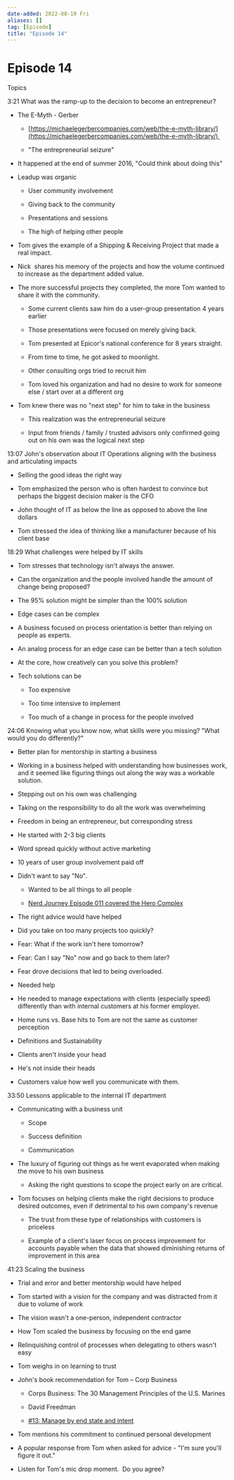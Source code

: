 ```yaml
---
date-added: 2022-08-19 Fri
aliases: []
tag: [Episode]
title: "Episode 14"
---
```


# Episode 14

Topics 

3:21 What was the ramp-up to the decision to become an entrepreneur? 

-   The E-Myth - Gerber 
    
    -   [https://michaelegerbercompanies.com/web/the-e-myth-library/](https://michaelegerbercompanies.com/web/the-e-myth-library/) 
        
    -   "The entrepreneurial seizure" 
        
-   It happened at the end of summer 2016, "Could think about doing this" 
    
-   Leadup was organic 
    
    -   User community involvement 
        
    -   Giving back to the community 
        
    -   Presentations and sessions 
        
    -   The high of helping other people 
        
-   Tom gives the example of a Shipping & Receiving Project that made a real impact. 
    
-   Nick  shares his memory of the projects and how the volume continued to increase as the department added value. 
    
-   The more successful projects they completed, the more Tom wanted to share it with the community. 
    
    -   Some current clients saw him do a user-group presentation 4 years earlier 
        
    -   Those presentations were focused on merely giving back. 
        
    -   Tom presented at Epicor's national conference for 8 years straight. 
        
    -   From time to time, he got asked to moonlight. 
        
    -   Other consulting orgs tried to recruit him 
        
    -   Tom loved his organization and had no desire to work for someone else / start over at a different org 
        
-   Tom knew there was no "next step" for him to take in the business 
    
    -   This realization was the entrepreneurial seizure 
        
    -   Input from friends / family / trusted advisors only confirmed going out on his own was the logical next step 
        

13:07 John's observation about IT Operations aligning with the business and articulating impacts 

-   Selling the good ideas the right way 
    
-   Tom emphasized the person who is often hardest to convince but perhaps the biggest decision maker is the CFO 
    
-   John thought of IT as below the line as opposed to above the line dollars 
    
-   Tom stressed the idea of thinking like a manufacturer because of his client base 
    

18:29 What challenges were helped by IT skills 

-   Tom stresses that technology isn't always the answer. 
    
-   Can the organization and the people involved handle the amount of change being proposed? 
    
-   The 95% solution might be simpler than the 100% solution 
    
-   Edge cases can be complex 
    
-   A business focused on process orientation is better than relying on people as experts. 
    
-   An analog process for an edge case can be better than a tech solution 
    
-   At the core, how creatively can you solve this problem? 
    
-   Tech solutions can be 
    
    -   Too expensive 
        
    -   Too time intensive to implement 
        
    -   Too much of a change in process for the people involved 
        

24:06 Knowing what you know now, what skills were you missing? "What would you do differently?" 

-   Better plan for mentorship in starting a business 
    
-   Working in a business helped with understanding how businesses work, and it seemed like figuring things out along the way was a workable solution. 
    
-   Stepping out on his own was challenging 
    
-   Taking on the responsibility to do all the work was overwhelming 
    
-   Freedom in being an entrepreneur, but corresponding stress 
    
-   He started with 2-3 big clients 
    
-   Word spread quickly without active marketing 
    
-   10 years of user group involvement paid off 
    
-   Didn't want to say "No". 
    
    -   Wanted to be all things to all people 
        
    -   [Nerd Journey Episode 011 covered the Hero Complex](http://nerd-journey.com/nerd-journey-011-questions-to-ask-in-an-interview-and-hero-complex/) 
        
-   The right advice would have helped 
    
-   Did you take on too many projects too quickly? 
    
-   Fear: What if the work isn't here tomorrow? 
    
-   Fear: Can I say "No" now and go back to them later? 
    
-   Fear drove decisions that led to being overloaded. 
    
-   Needed help 
    
-   He needed to manage expectations with clients (especially speed) differently than with internal customers at his former employer. 
    
-   Home runs vs. Base hits to Tom are not the same as customer perception 
    
-   Definitions and Sustainability 
    
-   Clients aren't inside your head 
    
-   He's not inside their heads 
    
-   Customers value how well you communicate with them. 
    

33:50 Lessons applicable to the internal IT department 

-   Communicating with a business unit 
    
    -   Scope 
        
    -   Success definition 
        
    -   Communication 
        
-   The luxury of figuring out things as he went evaporated when making the move to his own business 
    
    -   Asking the right questions to scope the project early on are critical. 
        
-   Tom focuses on helping clients make the right decisions to produce desired outcomes, even if detrimental to his own company's revenue 
    
    -   The trust from these type of relationships with customers is priceless 
        
    -   Example of a client's laser focus on process improvement for accounts payable when the data that showed diminishing returns of improvement in this area 
        

41:23 Scaling the business 

-   Trial and error and better mentorship would have helped 
    
-   Tom started with a vision for the company and was distracted from it due to volume of work 
    
-   The vision wasn't a one-person, independent contractor 
    
-   How Tom scaled the business by focusing on the end game 
    
-   Relinquishing control of processes when delegating to others wasn't easy 
    
-   Tom weighs in on learning to trust 
    
-   John's book recommendation for Tom – Corp Business 
    
    -   Corps Business: The 30 Management Principles of the U.S. Marines 
        
    -   David Freedman 
        
    -   [#13: Manage by end state and intent](http://www.vincehuston.org/books/marines_30.html) 
        
-   Tom mentions his commitment to continued personal development 
    
-   A popular response from Tom when asked for advice - "I'm sure you'll figure it out." 
    
-   Listen for Tom's mic drop moment.  Do you agree?